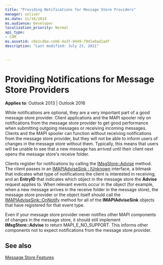 ```yaml
---
title: "Providing Notifications for Message Store Providers"
manager: soliver
ms.date: 11/16/2014
ms.audience: Developer
localization_priority: Normal
api_type:
- COM
ms.assetid: c0e1cdba-ceb6-4a3f-8449-79d1a0ad1adf
description: "Last modified: July 23, 2011"
 
 
---
```


# Providing Notifications for Message Store Providers

  
  
**Applies to**: Outlook 2013 | Outlook 2016 
  
While notifications are optional, they are a very important part of a good message store provider. Client applications and the MAPI spooler rely on notifications from the message store provider to get good performance when submitting outgoing messages or receiving incoming messages. Clients and the MAPI spooler can function without receiving notifications from the message store provider, but they will not be able to inform users of changes in the message store without them. Typically, this means that users will be unable to see that a new message has arrived until their client next opens the message store's receive folder.
  
Clients register for notifications by calling the [IMsgStore::Advise](imsgstore-advise.md) method. The client passes in an [IMAPIAdviseSink : IUnknown](imapiadvisesinkiunknown.md) interface, a bitmask that indicates what type of notifications the client is interested in receiving, and an **EntryID** that indicates which object in the message store the **Advise** request applies to. When relevant events occur in the object (for example, when a new message arrives in the receive folder in the message store), the message store provider or the object itself should call the [IMAPIAdviseSink::OnNotify](imapiadvisesink-onnotify.md) method for all of the **IMAPIAdviseSink** objects that have registered for that event type. 
  
Even if your message store provider never notifies other MAPI components of changes in the message store, it should still implement **IMsgStore::Advise** to return MAPI_E_NO_SUPPORT. This informs other components not to expect notifications from the message store provider. 
  
## See also



[Message Store Features](message-store-features.md)


